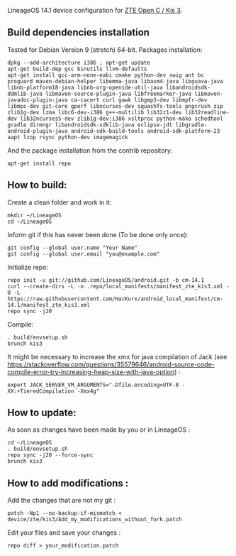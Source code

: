 LineageOS 14.1 device configuration for [ZTE Open C / Kis 3](https://hackurx.wordpress.com/2018/11/20/lineageos-14-1-pour-le-zte-open-c-kis-3/).

Build dependencies installation
-------------------------------

Tested for Debian Version 9 (stretch) 64-bit.
Packages installation:

    dpkg --add-architecture i386 ; apt-get update
    apt-get build-dep gcc binutils llvm-defaults
    apt-get install gcc-arm-none-eabi cmake python-dev swig ant bc proguard maven-debian-helper libemma-java libasm4-java libguava-java libnb-platform18-java libnb-org-openide-util-java libandroidsdk-ddmlib-java libmaven-source-plugin-java libfreemarker-java libmaven-javadoc-plugin-java ca-cacert curl gawk libgmp3-dev libmpfr-dev libmpc-dev git-core gperf libncurses-dev squashfs-tools pngcrush zip zlib1g-dev lzma libc6-dev-i386 g++-multilib lib32z1-dev lib32readline-dev lib32ncurses5-dev zlib1g-dev:i386 xsltproc python-mako schedtool gradle dirmngr libandroidsdk-sdklib-java eclipse-jdt libgradle-android-plugin-java android-sdk-build-tools android-sdk-platform-23 aapt lzop rsync python-dev imagemagick

And the package installation from the contrib repository:

    apt-get install repo

How to build:
-------------

Create a clean folder and work in it:

    mkdir ~/LineageOS
    cd ~/LineageOS

Inform git if this has never been done (To be done only once):

    git config --global user.name "Your Name"
    git config --global user.email "you@example.com"

Initialize repo:

    repo init -u git://github.com/LineageOS/android.git -b cm-14.1
    curl --create-dirs -L -o .repo/local_manifests/manifest_zte_kis3.xml -O -L https://raw.githubusercontent.com/HacKurx/android_local_manifest/cm-14.1/manifest_zte_kis3.xml
    repo sync -j20

Compile:

    . build/envsetup.sh
    brunch kis3

It might be necessary to increase the xmx for java compilation of Jack (see https://stackoverflow.com/questions/35579646/android-source-code-compile-error-try-increasing-heap-size-with-java-option) :

    export JACK_SERVER_VM_ARGUMENTS="-Dfile.encoding=UTF-8 -XX:+TieredCompilation -Xmx4g"

How to update:
--------------

As soon as changes have been made by you or in LineageOS :

    cd ~/LineageOS
    . build/envsetup.sh
    repo sync -j20 --force-sync
    brunch kis3

How to add modifications :
--------------------------

Add the changes that are not my git :

    patch -Np1 --no-backup-if-mismatch < device/zte/kis3/Add_my_modifications_without_fork.patch

Edit your files and save your changes :

    repo diff > your_modification.patch

